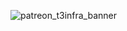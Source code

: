![patreon_t3infra_banner](https://github.com/t3-infra/.github/assets/78353166/c33ccf5c-e9ce-486c-b707-a9374bba19c1)
